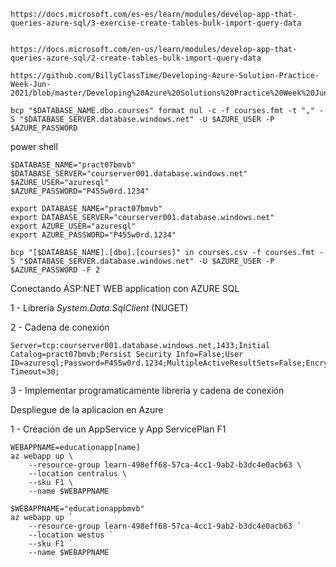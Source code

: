  ```
 https://docs.microsoft.com/es-es/learn/modules/develop-app-that-queries-azure-sql/3-exercise-create-tables-bulk-import-query-data
 
 
 ```



```
https://docs.microsoft.com/en-us/learn/modules/develop-app-that-queries-azure-sql/2-create-tables-bulk-import-query-data
```

```
https://github.com/BillyClassTime/Developing-Azure-Solution-Practice-Week-Jun-2021/blob/master/Developing%20Azure%20Solutions%20Practice%20Week%20Jun%202021.md
```

```
bcp "$DATABASE_NAME.dbo.courses" format nul -c -f courses.fmt -t "," -S "$DATABASE_SERVER.database.windows.net" -U $AZURE_USER -P $AZURE_PASSWORD
```

power shell

```
$DATABASE_NAME="pract07bmvb" 
$DATABASE_SERVER="courserver001.database.windows.net"
$AZURE_USER="azuresql"
$AZURE_PASSWORD="P455w0rd.1234"
```

```
export DATABASE_NAME="pract07bmvb" 
export DATABASE_SERVER="courserver001.database.windows.net"
export AZURE_USER="azuresql"
export AZURE_PASSWORD="P455w0rd.1234"
```





```
bcp "[$DATABASE_NAME].[dbo].[courses]" in courses.csv -f courses.fmt -S "$DATABASE_SERVER.database.windows.net" -U $AZURE_USER -P $AZURE_PASSWORD -F 2
```



Conectando ASP:NET WEB application con AZURE SQL

1 - Libreria *System.Data.SqlClient* (NUGET)

2 - Cadena de conexión

```
Server=tcp:courserver001.database.windows.net,1433;Initial Catalog=pract07bmvb;Persist Security Info=False;User ID=azuresql;Password=P455w0rd.1234;MultipleActiveResultSets=False;Encrypt=True;TrustServerCertificate=False;Connection Timeout=30;
```

3 - Implementar programaticamente libreria y cadena de conexión

Despliegue de la aplicacion en Azure

1 - Creación de un AppService y App ServicePlan F1

```
WEBAPPNAME=educationapp[name]
az webapp up \
    --resource-group learn-498eff68-57ca-4cc1-9ab2-b3dc4e0acb63 \
    --location centralus \
    --sku F1 \
    --name $WEBAPPNAME
```

```
$WEBAPPNAME="educationappbmvb"
az webapp up `
    --resource-group learn-498eff68-57ca-4cc1-9ab2-b3dc4e0acb63 `
    --location westus `
    --sku F1 `
    --name $WEBAPPNAME
```

































